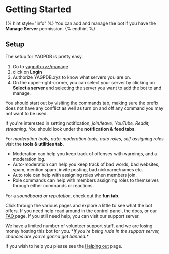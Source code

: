 # Getting Started

{% hint style="info" %}
 You can add and manage the bot if you have the **Manage Server** permission.
{% endhint %}

## Setup

The setup for YAGPDB is pretty easy.

1. Go to [yagpdb.xyz/manage](https://yagpdb.xyz/manage)
2. click on **Login**
3. Authorize YAGPDB.xyz to know what servers you are on. 
4. On the upper-right-corner, you can select your server by clicking on **Select a server** and selecting the server you want to add the bot to and manage.

You should start out by visiting the commands tab, making sure the prefix does not have any conflict as well as turn on and off any command you may not want to be used. 

If you're interested in setting notification, _join/leave, YouTube, Reddit, streaming._ You should look under the **notification & feed tabs**. 

For _moderation tools, auto-moderation tools, auto roles, self assigning roles_ visit the **tools & utilities tab**. 

* Moderation can help you keep track of offenses with warnings, and a moderation log. 
* Auto-moderation can help you keep track of bad words, bad websites, spam, mention spam, invite posting, bad nickname/names etc. 
* Auto role can help with assigning roles when members join. 
* Role commands can help with members assigning roles to themselves through either commands or reactions. 

For a _soundboard or reputation_, check out the **fun tab**. 

Click through the various pages and explore a little to see what the bot offers. If you need help read around in the control panel, the docs, or our [FAQ ](others/frequent-searches.md)page. If you still need help, you can visit our support server. 

We have a limited number of volunteer support staff, and we are losing money hosting this bot for you. \*_If you're being rude in the support server, chances are you're gonna get banned.\*_   
  
If you wish to help you please see the [Helping out](helping-out.md) page.

